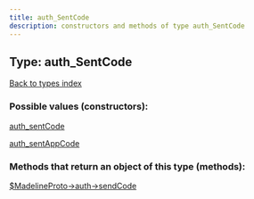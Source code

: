 ```yaml
---
title: auth_SentCode
description: constructors and methods of type auth_SentCode
---
```

## Type: auth\_SentCode  
[Back to types index](index.md)



### Possible values (constructors):

[auth\_sentCode](../constructors/auth_sentCode.md)  

[auth\_sentAppCode](../constructors/auth_sentAppCode.md)  



### Methods that return an object of this type (methods):

[$MadelineProto->auth->sendCode](../methods/auth_sendCode.md)  



